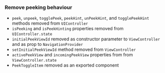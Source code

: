 ### Remove peeking behaviour

- `peek`, `unpeek`, `togglePeek`, `peekHint`, `unPeekHint`, and `togglePeekHint` methods removed from `UIController`
- `isPeeking` and `isPeekHinting` properties removed from `UIController.state`
- `initialPeekViewId` removed as constructor parameter to `ViewController` and as prop to `NavigationProvider`
- `setInitialPeekViewId` method removed from `ViewController`
- `activePeekView` and `incomingPeekView` properties from from `ViewController.state`
- `PeekToggleItem` removed as an exported component
